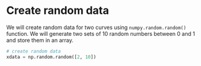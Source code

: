 # Create random data

We will create random data for two curves using `numpy.random.random()` function. We will generate two sets of 10 random numbers between 0 and 1 and store them in an array.

```python
# create random data
xdata = np.random.random([2, 10])
```
